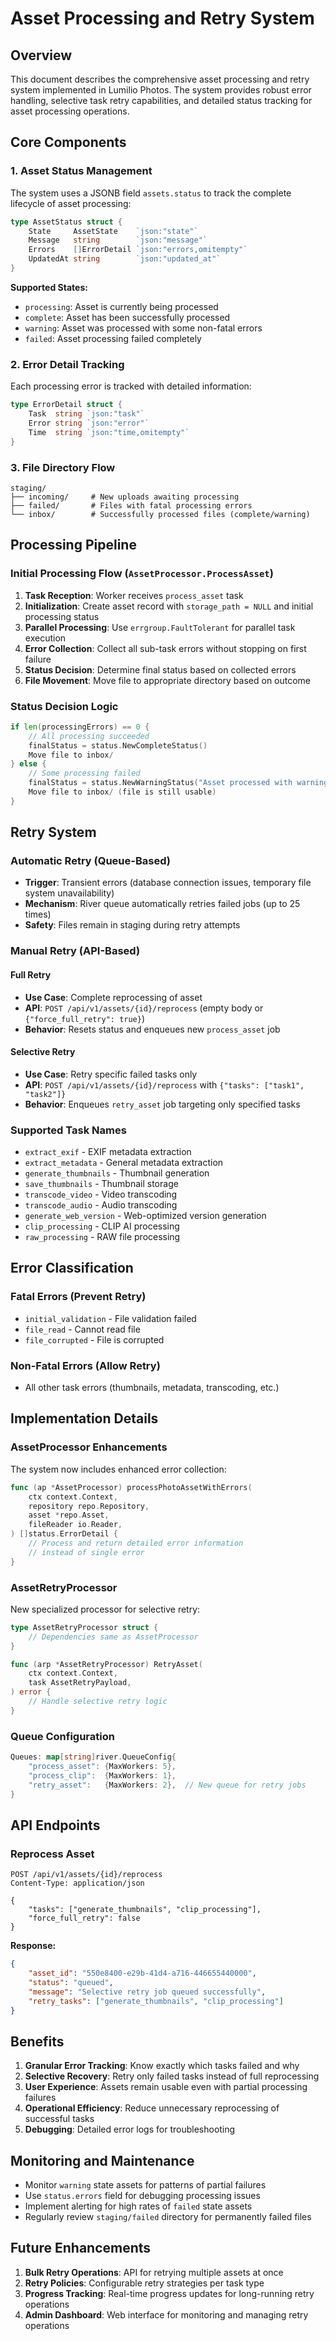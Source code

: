 # Asset Processing and Retry System

## Overview

This document describes the comprehensive asset processing and retry system implemented in Lumilio Photos. The system provides robust error handling, selective task retry capabilities, and detailed status tracking for asset processing operations.

## Core Components

### 1. Asset Status Management

The system uses a JSONB field `assets.status` to track the complete lifecycle of asset processing:

```go
type AssetStatus struct {
    State     AssetState    `json:"state"`
    Message   string        `json:"message"`
    Errors    []ErrorDetail `json:"errors,omitempty"`
    UpdatedAt string        `json:"updated_at"`
}
```

**Supported States:**
- `processing`: Asset is currently being processed
- `complete`: Asset has been successfully processed
- `warning`: Asset was processed with some non-fatal errors
- `failed`: Asset processing failed completely

### 2. Error Detail Tracking

Each processing error is tracked with detailed information:

```go
type ErrorDetail struct {
    Task  string `json:"task"`
    Error string `json:"error"`
    Time  string `json:"time,omitempty"`
}
```

### 3. File Directory Flow

```
staging/
├── incoming/     # New uploads awaiting processing
├── failed/       # Files with fatal processing errors
└── inbox/        # Successfully processed files (complete/warning)
```

## Processing Pipeline

### Initial Processing Flow (`AssetProcessor.ProcessAsset`)

1. **Task Reception**: Worker receives `process_asset` task
2. **Initialization**: Create asset record with `storage_path = NULL` and initial processing status
3. **Parallel Processing**: Use `errgroup.FaultTolerant` for parallel task execution
4. **Error Collection**: Collect all sub-task errors without stopping on first failure
5. **Status Decision**: Determine final status based on collected errors
6. **File Movement**: Move file to appropriate directory based on outcome

### Status Decision Logic

```go
if len(processingErrors) == 0 {
    // All processing succeeded
    finalStatus = status.NewCompleteStatus()
    Move file to inbox/
} else {
    // Some processing failed
    finalStatus = status.NewWarningStatus("Asset processed with warnings", processingErrors)
    Move file to inbox/ (file is still usable)
}
```

## Retry System

### Automatic Retry (Queue-Based)

- **Trigger**: Transient errors (database connection issues, temporary file system unavailability)
- **Mechanism**: River queue automatically retries failed jobs (up to 25 times)
- **Safety**: Files remain in staging during retry attempts

### Manual Retry (API-Based)

#### Full Retry
- **Use Case**: Complete reprocessing of asset
- **API**: `POST /api/v1/assets/{id}/reprocess` (empty body or `{"force_full_retry": true}`)
- **Behavior**: Resets status and enqueues new `process_asset` job

#### Selective Retry
- **Use Case**: Retry specific failed tasks only
- **API**: `POST /api/v1/assets/{id}/reprocess` with `{"tasks": ["task1", "task2"]}`
- **Behavior**: Enqueues `retry_asset` job targeting only specified tasks

### Supported Task Names

- `extract_exif` - EXIF metadata extraction
- `extract_metadata` - General metadata extraction
- `generate_thumbnails` - Thumbnail generation
- `save_thumbnails` - Thumbnail storage
- `transcode_video` - Video transcoding
- `transcode_audio` - Audio transcoding
- `generate_web_version` - Web-optimized version generation
- `clip_processing` - CLIP AI processing
- `raw_processing` - RAW file processing

## Error Classification

### Fatal Errors (Prevent Retry)
- `initial_validation` - File validation failed
- `file_read` - Cannot read file
- `file_corrupted` - File is corrupted

### Non-Fatal Errors (Allow Retry)
- All other task errors (thumbnails, metadata, transcoding, etc.)

## Implementation Details

### AssetProcessor Enhancements

The system now includes enhanced error collection:

```go
func (ap *AssetProcessor) processPhotoAssetWithErrors(
    ctx context.Context, 
    repository repo.Repository, 
    asset *repo.Asset, 
    fileReader io.Reader,
) []status.ErrorDetail {
    // Process and return detailed error information
    // instead of single error
}
```

### AssetRetryProcessor

New specialized processor for selective retry:

```go
type AssetRetryProcessor struct {
    // Dependencies same as AssetProcessor
}

func (arp *AssetRetryProcessor) RetryAsset(
    ctx context.Context, 
    task AssetRetryPayload,
) error {
    // Handle selective retry logic
}
```

### Queue Configuration

```go
Queues: map[string]river.QueueConfig{
    "process_asset": {MaxWorkers: 5},
    "process_clip":  {MaxWorkers: 1},
    "retry_asset":   {MaxWorkers: 2},  // New queue for retry jobs
}
```

## API Endpoints

### Reprocess Asset

```http
POST /api/v1/assets/{id}/reprocess
Content-Type: application/json

{
    "tasks": ["generate_thumbnails", "clip_processing"],
    "force_full_retry": false
}
```

**Response:**
```json
{
    "asset_id": "550e8400-e29b-41d4-a716-446655440000",
    "status": "queued",
    "message": "Selective retry job queued successfully",
    "retry_tasks": ["generate_thumbnails", "clip_processing"]
}
```

## Benefits

1. **Granular Error Tracking**: Know exactly which tasks failed and why
2. **Selective Recovery**: Retry only failed tasks instead of full reprocessing
3. **User Experience**: Assets remain usable even with partial processing failures
4. **Operational Efficiency**: Reduce unnecessary reprocessing of successful tasks
5. **Debugging**: Detailed error logs for troubleshooting

## Monitoring and Maintenance

- Monitor `warning` state assets for patterns of partial failures
- Use `status.errors` field for debugging processing issues
- Implement alerting for high rates of `failed` state assets
- Regularly review `staging/failed` directory for permanently failed files

## Future Enhancements

1. **Bulk Retry Operations**: API for retrying multiple assets at once
2. **Retry Policies**: Configurable retry strategies per task type
3. **Progress Tracking**: Real-time progress updates for long-running retry operations
4. **Admin Dashboard**: Web interface for monitoring and managing retry operations